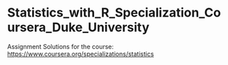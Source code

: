 # Statistics_with_R_Specialization_Coursera_Duke_University
Assignment Solutions for the course: https://www.coursera.org/specializations/statistics
